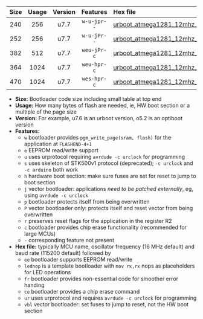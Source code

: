 |Size|Usage|Version|Features|Hex file|
|:-:|:-:|:-:|:-:|:--|
|240|256|u7.7|`w-u-jpr--`|[urboot_atmega1281_12mhz_250000bps_lednop_ur_vbl.hex](https://raw.githubusercontent.com/stefanrueger/urboot.hex/main/mcus/atmega1281/fcpu_12mhz/250000_bps/urboot_atmega1281_12mhz_250000bps_lednop_ur_vbl.hex)|
|252|256|u7.7|`w-u-jPr--`|[urboot_atmega1281_12mhz_250000bps_ur_vbl.hex](https://raw.githubusercontent.com/stefanrueger/urboot.hex/main/mcus/atmega1281/fcpu_12mhz/250000_bps/urboot_atmega1281_12mhz_250000bps_ur_vbl.hex)|
|382|512|u7.7|`weu-jPr-c`|[urboot_atmega1281_12mhz_250000bps_ee_lednop_fr_ce_ur_vbl.hex](https://raw.githubusercontent.com/stefanrueger/urboot.hex/main/mcus/atmega1281/fcpu_12mhz/250000_bps/urboot_atmega1281_12mhz_250000bps_ee_lednop_fr_ce_ur_vbl.hex)|
|364|1024|u7.7|`weu-hpr-c`|[urboot_atmega1281_12mhz_250000bps_ee_lednop_fr_ce_ur.hex](https://raw.githubusercontent.com/stefanrueger/urboot.hex/main/mcus/atmega1281/fcpu_12mhz/250000_bps/urboot_atmega1281_12mhz_250000bps_ee_lednop_fr_ce_ur.hex)|
|470|1024|u7.7|`wes-hpr-c`|[urboot_atmega1281_12mhz_250000bps_ee_lednop_fr_ce.hex](https://raw.githubusercontent.com/stefanrueger/urboot.hex/main/mcus/atmega1281/fcpu_12mhz/250000_bps/urboot_atmega1281_12mhz_250000bps_ee_lednop_fr_ce.hex)|

- **Size:** Bootloader code size including small table at top end
- **Usage:** How many bytes of flash are needed, ie, HW boot section or a multiple of the page size
- **Version:** For example, u7.6 is an urboot version, o5.2 is an optiboot version
- **Features:**
  + `w` bootloader provides `pgm_write_page(sram, flash)` for the application at `FLASHEND-4+1`
  + `e` EEPROM read/write support
  + `u` uses urprotocol requiring `avrdude -c urclock` for programming
  + `s` uses skeleton of STK500v1 protocol (deprecated); `-c urclock` and `-c arduino` both work
  + `h` hardware boot section: make sure fuses are set for reset to jump to boot section
  + `j` vector bootloader: applications *need to be patched externally*, eg, using `avrdude -c urclock`
  + `p` bootloader protects itself from being overwritten
  + `P` vector bootloader only: protects itself and reset vector from being overwritten
  + `r` preserves reset flags for the application in the register R2
  + `c` bootloader provides chip erase functionality (recommended for large MCUs)
  + `-` corresponding feature not present
- **Hex file:** typically MCU name, oscillator frequency (16 MHz default) and baud rate (115200 default) followed by
  + `ee` bootloader supports EEPROM read/write
  + `lednop` is a template bootloader with `mov rx,rx` nops as placeholders for LED operations
  + `fr` bootloader provides non-essential code for smoother error handing
  + `ce` bootloader provides a chip erase command
  + `ur` uses urprotocol and requires `avrdude -c urclock` for programming
  + `vbl` vector bootloader: set fuses to jump to reset, not the HW boot section
